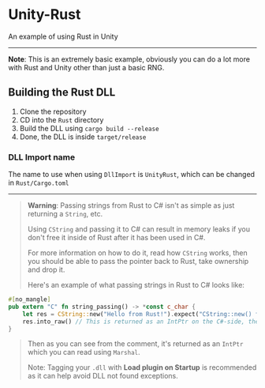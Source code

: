 # Unity-Rust
An example of using Rust in Unity
***
**Note**: This is an extremely basic example, obviously you can do a lot more with Rust and Unity other than just a basic RNG.
## Building the Rust DLL
1. Clone the repository
2. CD into the `Rust` directory
3. Build the DLL using `cargo build --release`
4. Done, the DLL is inside `target/release`
### DLL Import name
The name to use when using `DllImport` is `UnityRust`, which can be changed in `Rust/Cargo.toml`
***
> **Warning**:
> Passing strings from Rust to C# isn't as simple as just returning a `String`, etc.
>
> Using `CString` and passing it to C# can result in memory leaks if you don't free it inside of Rust after it has been used in C#.
>
> For more information on how to do it, read how `CString` works, then you should be able to pass the pointer back to Rust, take ownership and drop it.
>
> Here's an example of what passing strings in Rust to C# looks like:
```rust
#[no_mangle]
pub extern "C" fn string_passing() -> *const c_char {
    let res = CString::new("Hello from Rust!").expect("CString::new() failed!\n");
    res.into_raw() // This is returned as an IntPtr on the C#-side, the owner is no longer Rust.
}
```
> Then as you can see from the comment, it's returned as an `IntPtr` which you can read using `Marshal`.
> 
> Note: Tagging your `.dll` with **Load plugin on Startup** is recommended as it can help avoid DLL not found exceptions.
